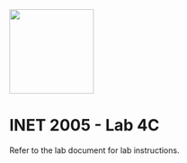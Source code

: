 <img width="150px" src="https://w0244079.github.io/nscc/nscc-jpeg.jpg" >

# INET 2005 - Lab 4C

Refer to the lab document for lab instructions.
